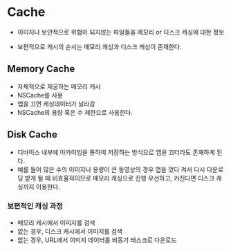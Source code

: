 # Cache

- 이미지나 보안적으로 위협이 되지않는 파일들을 메모리 or 디스크 캐싱에 대한 정보

- 보편적으로 캐시의 순서는 메모리 캐싱과 디스크 캐싱이 존재한다.

## Memory Cache
- 자체적으로 제공하는 메모리 캐시
- NSCache를 사용
- 앱을 끄면 캐싱데이터가 날라감
- NSCache의 용량 혹은 수 제한으로 사용한다.

## Disk Cache
- 디바이스 내부에 아카이빙을 통하여 저장하는 방식으로 앱을 끄더라도 존재하게 된다.
- 예를 들어 많은 수의 이미지나 용량이 큰 동영상의 경우 앱을 껐다 켜서 다시 다운로딩 받게 될 때 비효율적이므로 메모리 캐싱으로 진행 우선하고, 커진다면 디스크 캐싱까지 이용한다.


### 보편적인 캐싱 과정
- 메모리 캐시에서 이미지를 검색
- 없는 경우, 디스크 캐시에서 이미지를 검색
- 없는 경우, URL에서 이미지 데이터를 비동기 태스크로 다운로드
